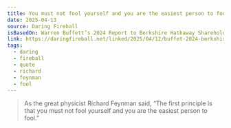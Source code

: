 ```yaml
---
title: You must not fool yourself and you are the easiest person to fool
date: 2025-04-13
source: Daring Fireball
isBasedOn: Warren Buffett’s 2024 Report to Berkshire Hathaway Shareholders
link: https://daringfireball.net/linked/2025/04/12/buffet-2024-berkshire-shareholders-letter
tags:
  - daring
  - fireball
  - quote
  - richard
  - feynman
  - fool
---
```

> As the great physicist Richard Feynman said, “The first principle is that you must not fool yourself and you are the easiest person to fool.”